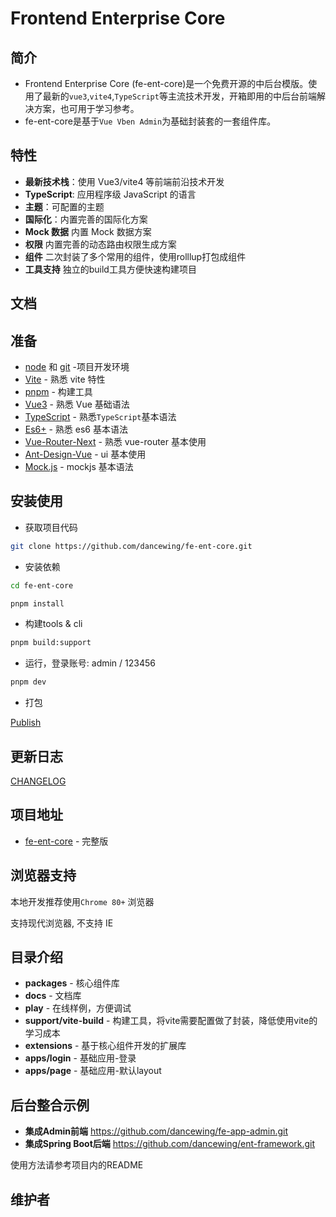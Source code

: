 <div>
<h1>Frontend Enterprise Core</h1>
</div>

## 简介

- Frontend Enterprise Core (fe-ent-core)是一个免费开源的中后台模版。使用了最新的`vue3`,`vite4`,`TypeScript`等主流技术开发，开箱即用的中后台前端解决方案，也可用于学习参考。
- fe-ent-core是基于`Vue Vben Admin`为基础封装套的一套组件库。

## 特性

- **最新技术栈**：使用 Vue3/vite4 等前端前沿技术开发
- **TypeScript**: 应用程序级 JavaScript 的语言
- **主题**：可配置的主题
- **国际化**：内置完善的国际化方案
- **Mock 数据** 内置 Mock 数据方案
- **权限** 内置完善的动态路由权限生成方案
- **组件** 二次封装了多个常用的组件，使用rolllup打包成组件
- **工具支持** 独立的build工具方便快速构建项目

## 文档

## 准备

- [node](http://nodejs.org/) 和 [git](https://git-scm.com/) -项目开发环境
- [Vite](https://vitejs.dev/) - 熟悉 vite 特性
- [pnpm](https://www.pnpm.cn/) - 构建工具
- [Vue3](https://v3.vuejs.org/) - 熟悉 Vue 基础语法
- [TypeScript](https://www.typescriptlang.org/) - 熟悉`TypeScript`基本语法
- [Es6+](http://es6.ruanyifeng.com/) - 熟悉 es6 基本语法
- [Vue-Router-Next](https://next.router.vuejs.org/) - 熟悉 vue-router 基本使用
- [Ant-Design-Vue](https://2x.antdv.com/docs/vue/introduce-cn/) - ui 基本使用
- [Mock.js](https://github.com/nuysoft/Mock) - mockjs 基本语法

## 安装使用

- 获取项目代码

```bash
git clone https://github.com/dancewing/fe-ent-core.git
```

- 安装依赖

```bash
cd fe-ent-core

pnpm install

```
- 构建tools & cli

```bash
pnpm build:support

```

- 运行，登录账号: admin / 123456

```bash
pnpm dev
```

- 打包

[Publish](./PUBLISH.md)

## 更新日志

[CHANGELOG](./CHANGELOG.zh_CN.md)

## 项目地址

- [fe-ent-core](https://github.com/dancewing/fe-ent-core.git) - 完整版

## 浏览器支持

本地开发推荐使用`Chrome 80+` 浏览器

支持现代浏览器, 不支持 IE

## 目录介绍

- **packages** - 核心组件库
- **docs** - 文档库
- **play** - 在线样例，方便调试
- **support/vite-build** - 构建工具，将vite需要配置做了封装，降低使用vite的学习成本
- **extensions** - 基于核心组件开发的扩展库
- **apps/login** - 基础应用-登录
- **apps/page** - 基础应用-默认layout

## 后台整合示例

- **集成Admin前端** https://github.com/dancewing/fe-app-admin.git
- **集成Spring Boot后端** https://github.com/dancewing/ent-framework.git

使用方法请参考项目内的README

## 维护者
